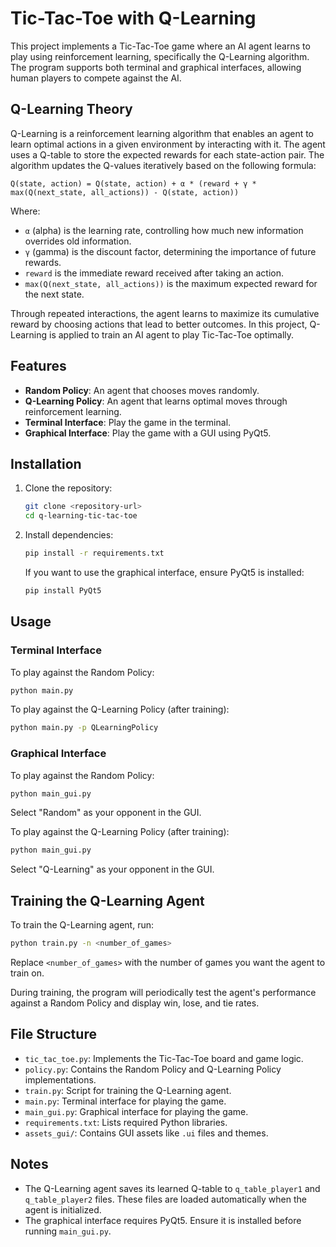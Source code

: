 # Tic-Tac-Toe with Q-Learning

This project implements a Tic-Tac-Toe game where an AI agent learns to play using reinforcement learning, specifically the Q-Learning algorithm. The program supports both terminal and graphical interfaces, allowing human players to compete against the AI.

## Q-Learning Theory

Q-Learning is a reinforcement learning algorithm that enables an agent to learn optimal actions in a given environment by interacting with it. The agent uses a Q-table to store the expected rewards for each state-action pair. The algorithm updates the Q-values iteratively based on the following formula:

```
Q(state, action) = Q(state, action) + α * (reward + γ * max(Q(next_state, all_actions)) - Q(state, action))
```

Where:
- `α` (alpha) is the learning rate, controlling how much new information overrides old information.
- `γ` (gamma) is the discount factor, determining the importance of future rewards.
- `reward` is the immediate reward received after taking an action.
- `max(Q(next_state, all_actions))` is the maximum expected reward for the next state.

Through repeated interactions, the agent learns to maximize its cumulative reward by choosing actions that lead to better outcomes. In this project, Q-Learning is applied to train an AI agent to play Tic-Tac-Toe optimally.


## Features

- **Random Policy**: An agent that chooses moves randomly.
- **Q-Learning Policy**: An agent that learns optimal moves through reinforcement learning.
- **Terminal Interface**: Play the game in the terminal.
- **Graphical Interface**: Play the game with a GUI using PyQt5.

## Installation

1. Clone the repository:
   ```bash
   git clone <repository-url>
   cd q-learning-tic-tac-toe
   ```

2. Install dependencies:
   ```bash
   pip install -r requirements.txt
   ```

   If you want to use the graphical interface, ensure PyQt5 is installed:
   ```bash
   pip install PyQt5
   ```

## Usage

### Terminal Interface

To play against the Random Policy:
```bash
python main.py
```

To play against the Q-Learning Policy (after training):
```bash
python main.py -p QLearningPolicy
```

### Graphical Interface

To play against the Random Policy:
```bash
python main_gui.py
```
Select "Random" as your opponent in the GUI.

To play against the Q-Learning Policy (after training):
```bash
python main_gui.py
```
Select "Q-Learning" as your opponent in the GUI.

## Training the Q-Learning Agent

To train the Q-Learning agent, run:
```bash
python train.py -n <number_of_games>
```
Replace `<number_of_games>` with the number of games you want the agent to train on.

During training, the program will periodically test the agent's performance against a Random Policy and display win, lose, and tie rates.

## File Structure

- `tic_tac_toe.py`: Implements the Tic-Tac-Toe board and game logic.
- `policy.py`: Contains the Random Policy and Q-Learning Policy implementations.
- `train.py`: Script for training the Q-Learning agent.
- `main.py`: Terminal interface for playing the game.
- `main_gui.py`: Graphical interface for playing the game.
- `requirements.txt`: Lists required Python libraries.
- `assets_gui/`: Contains GUI assets like `.ui` files and themes.

## Notes

- The Q-Learning agent saves its learned Q-table to `q_table_player1` and `q_table_player2` files. These files are loaded automatically when the agent is initialized.
- The graphical interface requires PyQt5. Ensure it is installed before running `main_gui.py`.



